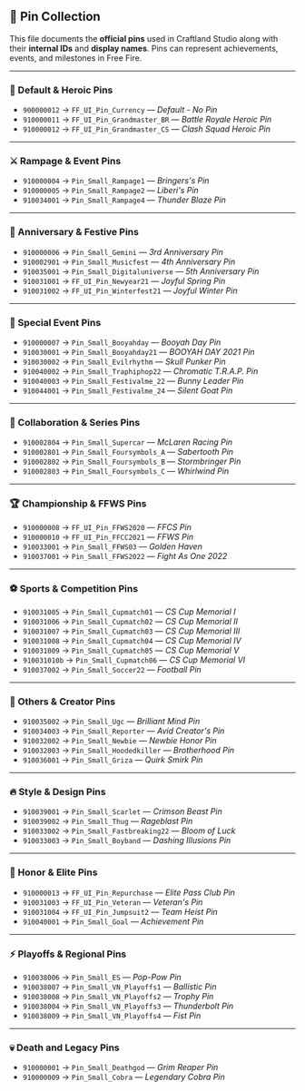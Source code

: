 ## 📌 Pin Collection

This file documents the **official pins** used in Craftland Studio along with their **internal IDs** and **display names**. Pins can represent achievements, events, and milestones in Free Fire.

---

### 🔰 Default & Heroic Pins

- `900000012` → `FF_UI_Pin_Currency` — *Default - No Pin*  
- `910000011` → `FF_UI_Pin_Grandmaster_BR` — *Battle Royale Heroic Pin*  
- `910000012` → `FF_UI_Pin_Grandmaster_CS` — *Clash Squad Heroic Pin*

---

### ⚔️ Rampage & Event Pins

- `910000004` → `Pin_Small_Rampage1` — *Bringers's Pin*  
- `910000005` → `Pin_Small_Rampage2` — *Liberi's Pin*  
- `910034001` → `Pin_Small_Rampage4` — *Thunder Blaze Pin*

---

### 🎉 Anniversary & Festive Pins

- `910000006` → `Pin_Small_Gemini` — *3rd Anniversary Pin*  
- `910002901` → `Pin_Small_Musicfest` — *4th Anniversary Pin*  
- `910035001` → `Pin_Small_Digitaluniverse` — *5th Anniversary Pin*  
- `910031001` → `FF_UI_Pin_Newyear21` — *Joyful Spring Pin*  
- `910031002` → `FF_UI_Pin_Winterfest21` — *Joyful Winter Pin*

---

### 🧨 Special Event Pins

- `910000007` → `Pin_Small_Booyahday` — *Booyah Day Pin*  
- `910030001` → `Pin_Small_Booyahday21` — *BOOYAH DAY 2021 Pin*  
- `910030002` → `Pin_Small_Evilrhythm` — *Skull Punker Pin*  
- `910040002` → `Pin_Small_Traphiphop22` — *Chromatic T.R.A.P. Pin*  
- `910040003` → `Pin_Small_Festivalme_22` — *Bunny Leader Pin*  
- `910044001` → `Pin_Small_Festivalme_24` — *Silent Goat Pin*

---

### 🧬 Collaboration & Series Pins

- `910002804` → `Pin_Small_Supercar` — *McLaren Racing Pin*  
- `910002801` → `Pin_Small_Foursymbols_A` — *Sabertooth Pin*  
- `910002802` → `Pin_Small_Foursymbols_B` — *Stormbringer Pin*  
- `910002803` → `Pin_Small_Foursymbols_C` — *Whirlwind Pin*

---

### 🏆 Championship & FFWS Pins

- `910000008` → `FF_UI_Pin_FFWS2020` — *FFCS Pin*  
- `910000010` → `FF_UI_Pin_FFCC2021` — *FFWS Pin*  
- `910033001` → `Pin_Small_FFWS03` — *Golden Haven*  
- `910037001` → `Pin_Small_FFWS2022` — *Fight As One 2022*

---

### ⚽ Sports & Competition Pins

- `910031005` → `Pin_Small_Cupmatch01` — *CS Cup Memorial I*  
- `910031006` → `Pin_Small_Cupmatch02` — *CS Cup Memorial II*  
- `910031007` → `Pin_Small_Cupmatch03` — *CS Cup Memorial III*  
- `910031008` → `Pin_Small_Cupmatch04` — *CS Cup Memorial IV*  
- `910031009` → `Pin_Small_Cupmatch05` — *CS Cup Memorial V*  
- `910031010b` → `Pin_Small_Cupmatch06` — *CS Cup Memorial VI*  
- `910037002` → `Pin_Small_Soccer22` — *Football Pin*

---

### 🧠 Others & Creator Pins

- `910035002` → `Pin_Small_Ugc` — *Brilliant Mind Pin*  
- `910034003` → `Pin_Small_Reporter` — *Avid Creator's Pin*  
- `910032002` → `Pin_Small_Newbie` — *Newbie Honor Pin*  
- `910032003` → `Pin_Small_Hoodedkiller` — *Brotherhood Pin*  
- `910036001` → `Pin_Small_Griza` — *Quirk Smirk Pin*

---

### 🔥 Style & Design Pins

- `910039001` → `Pin_Small_Scarlet` — *Crimson Beast Pin*  
- `910039002` → `Pin_Small_Thug` — *Rageblast Pin*  
- `910033002` → `Pin_Small_Fastbreaking22` — *Bloom of Luck*  
- `910033003` → `Pin_Small_Boyband` — *Dashing Illusions Pin*

---

### 🏅 Honor & Elite Pins

- `910000013` → `FF_UI_Pin_Repurchase` — *Elite Pass Club Pin*  
- `910031003` → `FF_UI_Pin_Veteran` — *Veteran's Pin*  
- `910031004` → `FF_UI_Pin_Jumpsuit2` — *Team Heist Pin*  
- `910040001` → `Pin_Small_Goal` — *Achievement Pin*

---

### ⚡ Playoffs & Regional Pins

- `910038006` → `Pin_Small_ES` — *Pop-Pow Pin*  
- `910038007` → `Pin_Small_VN_Playoffs1` — *Ballistic Pin*  
- `910038008` → `Pin_Small_VN_Playoffs2` — *Trophy Pin*  
- `910038004` → `Pin_Small_VN_Playoffs3` — *Thunderbolt Pin*  
- `910038009` → `Pin_Small_VN_Playoffs4` — *Fist Pin*

---

### 💀 Death and Legacy Pins

- `910000001` → `Pin_Small_Deathgod` — *Grim Reaper Pin*  
- `910000009` → `Pin_Small_Cobra` — *Legendary Cobra Pin*